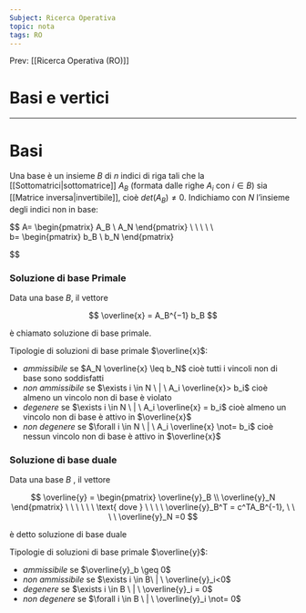 ```yaml
---
Subject: Ricerca Operativa
topic: nota
tags: RO
---
```


Prev: [[Ricerca Operativa (RO)]]

# Basi e vertici
---
# Basi

Una base è un insieme $B$ di $n$ indici di riga tali che la [[Sottomatrici|sottomatrice]] $A_B$ (formata dalle righe $A_i$  con $i \in B$) sia [[Matrice inversa|invertibile]], cioè $det(A_B ) \not= 0$. Indichiamo con $N$ l’insieme degli indici non in base:

$$
A=
\begin{pmatrix}
A_B \\ A_N
\end{pmatrix}
\ \ \ \ \ \
b=
\begin{pmatrix}
b_B \\ b_N
\end{pmatrix}

$$

### Soluzione di base Primale

Data una base $B$, il vettore

$$
\overline{x} = A_B^{−1} b_B
$$

è  chiamato soluzione di base primale.

Tipologie di soluzioni di base primale $\overline{x}$:

- _ammissibile_ se $A_N \overline{x} \leq b_N$ cioè tutti i vincoli non di base sono soddisfatti
- _non ammissibile_ se $\exists i \in N \ | \ A_i \overline{x}> b_i$  cioè almeno un vincolo non di base è violato
- _degenere_ se $\exists i \in N \ | \   A_i \overline{x} = b_i$  cioè almeno un vincolo non di base è
attivo in $\overline{x}$
- _non degenere_ se $\forall i \in N \ | \   A_i \overline{x} \not= b_i$  cioè nessun vincolo non di base è
attivo in $\overline{x}$

### Soluzione di base duale

Data una base $B$ , il vettore

$$
\overline{y} =
\begin{pmatrix}
\overline{y}_B \\
\overline{y}_N
\end{pmatrix}
\ \ \ \ \ \
\text{ dove }
\ \ \ \
\overline{y}_B^T = c^TA_B^{-1},
\ \ \ \
\overline{y}_N =0
$$

 è detto soluzione di base duale

Tipologie di soluzioni di base primale $\overline{y}$:

- _ammissibile_ se $\overline{y}_b \geq 0$
- _non ammissibile_ se $\exists i \in B\ | \ \overline{y}_i<0$
- _degenere_ se $\exists i \in B \ | \ \overline{y}_i = 0$
- _non degenere_ se $\forall i \in B \ | \  \overline{y}_i \not= 0$

